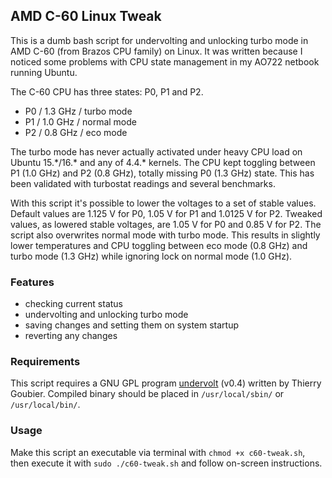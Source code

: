 ## AMD C-60 Linux Tweak
This is a dumb bash script for undervolting and unlocking turbo mode in AMD C-60 (from Brazos CPU family) on Linux. It was written because I noticed some problems with CPU state management in my AO722 netbook running Ubuntu.

The C-60 CPU has three states: P0, P1 and P2.
* P0 / 1.3 GHz / turbo mode
* P1 / 1.0 GHz / normal mode
* P2 / 0.8 GHz / eco mode

The turbo mode has never actually activated under heavy CPU load on Ubuntu 15.\*/16.* and any of 4.4.* kernels. The CPU kept toggling between P1 (1.0 GHz) and P2 (0.8 GHz), totally missing P0 (1.3 GHz) state. This has been validated with turbostat readings and several benchmarks.

With this script it's possible to lower the voltages to a set of stable values. Default values are 1.125 V for P0, 1.05 V for P1 and 1.0125 V for P2. Tweaked values, as lowered stable voltages, are 1.05 V for P0 and 0.85 V for P2. The script also overwrites normal mode with turbo mode. This results in slightly lower temperatures and CPU toggling between eco mode (0.8 GHz) and turbo mode (1.3 GHz) while ignoring lock on normal mode (1.0 GHz).

### Features
* checking current status
* undervolting and unlocking turbo mode
* saving changes and setting them on system startup
* reverting any changes

### Requirements
This script requires a GNU GPL program [undervolt](https://sourceforge.net/projects/undervolt/) (v0.4) written by Thierry Goubier. Compiled binary should be placed in `/usr/local/sbin/` or `/usr/local/bin/`.

### Usage
Make this script an executable via terminal with `chmod +x c60-tweak.sh`, then execute it with `sudo ./c60-tweak.sh` and follow on-screen instructions.